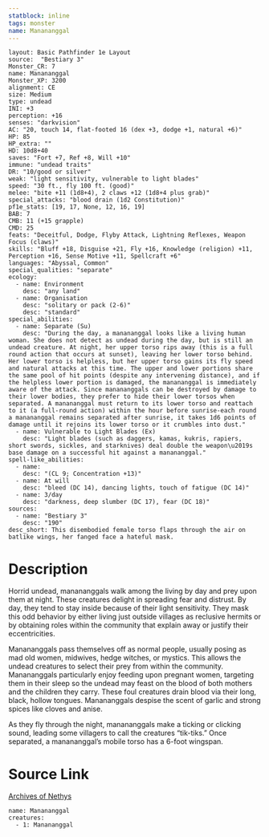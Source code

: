 ```yaml
---
statblock: inline
tags: monster
name: Manananggal
---
```

```statblock
layout: Basic Pathfinder 1e Layout
source:  "Bestiary 3"
Monster_CR: 7
name: Manananggal
Monster_XP: 3200
alignment: CE
size: Medium
type: undead
INI: +3
perception: +16
senses: "darkvision"
AC: "20, touch 14, flat-footed 16 (dex +3, dodge +1, natural +6)"
HP: 85
HP_extra: ""
HD: 10d8+40
saves: "Fort +7, Ref +8, Will +10"
immune: "undead traits"
DR: "10/good or silver"
weak: "light sensitivity, vulnerable to light blades"
speed: "30 ft., fly 100 ft. (good)"
melee: "bite +11 (1d8+4), 2 claws +12 (1d8+4 plus grab)"
special_attacks: "blood drain (1d2 Constitution)"
pf1e_stats: [19, 17, None, 12, 16, 19]
BAB: 7
CMB: 11 (+15 grapple)
CMD: 25
feats: "Deceitful, Dodge, Flyby Attack, Lightning Reflexes, Weapon Focus (claws)"
skills: "Bluff +18, Disguise +21, Fly +16, Knowledge (religion) +11, Perception +16, Sense Motive +11, Spellcraft +6"
languages: "Abyssal, Common"
special_qualities: "separate"
ecology:
  - name: Environment
    desc: "any land"
  - name: Organisation
    desc: "solitary or pack (2-6)"
    desc: "standard"
special_abilities:
  - name: Separate (Su)
    desc: "During the day, a manananggal looks like a living human woman. She does not detect as undead during the day, but is still an undead creature. At night, her upper torso rips away (this is a full round action that occurs at sunset), leaving her lower torso behind. Her lower torso is helpless, but her upper torso gains its fly speed and natural attacks at this time. The upper and lower portions share the same pool of hit points (despite any intervening distance), and if the helpless lower portion is damaged, the manananggal is immediately aware of the attack. Since manananggals can be destroyed by damage to their lower bodies, they prefer to hide their lower torsos when separated. A manananggal must return to its lower torso and reattach to it (a full-round action) within the hour before sunrise-each round a manananggal remains separated after sunrise, it takes 1d6 points of damage until it rejoins its lower torso or it crumbles into dust."
  - name: Vulnerable to Light Blades (Ex)
    desc: "Light blades (such as daggers, kamas, kukris, rapiers, short swords, sickles, and starknives) deal double the weapon\u2019s base damage on a successful hit against a manananggal."
spell-like_abilities:
  - name:
    desc: "(CL 9; Concentration +13)"
  - name: At will
    desc: "bleed (DC 14), dancing lights, touch of fatigue (DC 14)"
  - name: 3/day
    desc: "darkness, deep slumber (DC 17), fear (DC 18)"
sources:
  - name: "Bestiary 3"
    desc: "190"
desc_short: This disembodied female torso flaps through the air on batlike wings, her fanged face a hateful mask.
```
# Description
Horrid undead, manananggals walk among the living by day and prey upon them at night. These creatures delight in spreading fear and distrust. By day, they tend to stay inside because of their light sensitivity. They mask this odd behavior by either living just outside villages as reclusive hermits or by obtaining roles within the community that explain away or justify their eccentricities.

Manananggals pass themselves off as normal people, usually posing as mad old women, midwives, hedge witches, or mystics. This allows the undead creatures to select their prey from within the community. Manananggals particularly enjoy feeding upon pregnant women, targeting them in their sleep so the undead may feast on the blood of both mothers and the children they carry. These foul creatures drain blood via their long, black, hollow tongues. Manananggals despise the scent of garlic and strong spices like cloves and anise.

As they fly through the night, manananggals make a ticking or clicking sound, leading some villagers to call the creatures “tik-tiks.” Once separated, a manananggal’s mobile torso has a 6-foot wingspan.
# Source Link
[Archives of Nethys](https://aonprd.com/MonsterDisplay.aspx?ItemName=Manananggal)
```encounter-table
name: Manananggal
creatures:
  - 1: Manananggal
```
